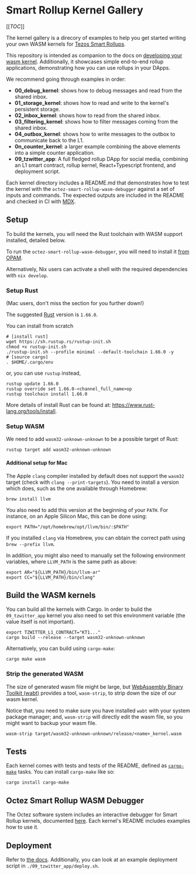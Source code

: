 # Smart Rollup Kernel Gallery

[[_TOC_]]


The kernel gallery is a direcory of examples to help you get started writing
your own WASM kernels for [Tezos Smart Rollups](http://tezos.gitlab.io/alpha/smart_rollups.html).

This repository is intended as companion to the docs on [developing your wasm kernel](http://tezos.gitlab.io/alpha/smart_rollups.html#developing-wasm-kernels). Additionally, it showcases
simple end-to-end rollup applications, demonstrating how you can use rollups in your DApps.

We recommend going through examples in order:
- **00_debug_kernel**: shows how to debug messages and read from the shared inbox.
- **01_storage_kernel**: shows how to read and write to the kernel's persistent storage.
- **02_inbox_kernel**: shows how to read from the shared inbox.
- **03_filtering_kernel**: shows how to filter messages coming from the shared inbox.
- **04_outbox_kernel**: shows how to write messages to the outbox to communicate back to the L1.
- **0n_counter_kernel**: a larger example combining the above elements into a simple counter application.
- **09_tzwitter_app**: A full fledged rollup DApp for social media, combining an L1 smart contract, rollup kernel, React+Typescript frontend, and deployment script.

Each kernel directory includes a README.md that demonstrates how to test the kernel
with the `octez-smart-rollup-wasm-debugger` against a set of inputs and commands. The
expected outputs are included in the README and checked in CI with [MDX](https://github.com/realworldocaml/mdx).

## Setup

To build the kernels, you will need the Rust toolchain with WASM support installed, detailed below.

To run the `octez-smart-rollup-wasm-debugger`, you will need to install it [from OPAM](https://opam.ocaml.org/packages/octez-smart-rollup-wasm-debugger/).

Alternatively, Nix users can activate a shell with the required dependencies with `nix develop`.

### Setup Rust

(Mac users, don't miss the section for you further down!)

The suggested [Rust](https://www.rust-lang.org/) version is `1.66.0`.

You can install from scratch

```shell
# [install rust]
wget https://sh.rustup.rs/rustup-init.sh
chmod +x rustup-init.sh
./rustup-init.sh --profile minimal --default-toolchain 1.66.0 -y
# [source cargo]
. $HOME/.cargo/env
```

or, you can use `rustup` instead,

```shell
rustup update 1.66.0
rustup override set 1.66.0-<channel_full_name>op
rustup toolchain install 1.66.0
```

More details of install Rust can be found at: https://www.rust-lang.org/tools/install.

### Setup WASM

We need to add `wasm32-unknown-unknown` to be a possible target of Rust:

```shell
rustup target add wasm32-unknown-unknown
```

#### Additional setup for Mac

The Apple `clang` compiler installed by default does not support the `wasm32` target (check with `clang --print-targets`).
You need to install a version which does, such as the one available through Homebrew:

```shell
brew install llvm
```

You also need to add this version at the beginning of your `PATH`. For instance, on an Apple Silicon Mac, this can be done using:

```shell
export PATH="/opt/homebrew/opt/llvm/bin/:$PATH"
```

If you installed `clang` via Homebrew, you can obtain the correct path using `brew --prefix llvm`.

In addition, you might also need to manually set the following environment variables, where `LLVM_PATH` is the same path as above:

```shell
export AR="${LLVM_PATH}/bin/llvm-ar"
export CC="${LLVM_PATH}/bin/clang"
```

## Build the WASM kernels

You can build all the kernels with Cargo. In order to build the `09_tzwitter_app` kernel you also need to set this environment variable (the value itself is not important).

```shell
export TZWITTER_L1_CONTRACT="KT1..."
cargo build --release --target wasm32-unknown-unknown
```

Alternatively, you can build using `cargo-make`:

```shell
cargo make wasm
```

### Strip the generated WASM

The size of generated wasm file might be large, but [WebAssembly Binary Toolkit (wabt)](https://github.com/WebAssembly/wabt) provides a tool, `wasm-strip`, to strip down the size of our wasm kernel.

Notice that, you need to make sure you have installed `wabt` with your system package manager; and, `wasm-strip` will directly edit the wasm file, so you might want to backup your wasm file.

```shell
wasm-strip target/wasm32-unknown-unknown/release/<name>_kernel.wasm
```


## Tests

Each kernel comes with tests and tests of the README, defined as [`cargo-make`](https://github.com/sagiegurari/cargo-make) tasks.
You can install `cargo-make` like so:

```shell
cargo install cargo-make
```

## Octez Smart Rollup WASM Debugger

The Octez software system includes an interactive debugger for Smart Rollup kernels, documented [here](https://tezos.gitlab.io/alpha/smart_rollups.html#testing-your-kernel). 
Each kernel's README includes examples how to use it.

## Deployment

Refer to [the docs](https://tezos.gitlab.io/alpha/smart_rollups.html#deploying-a-rollup-node). Additionally, 
you can look at an example deployment script in `./09_tzwitter_app/deploy.sh`.
